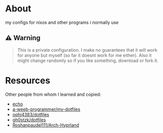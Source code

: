 # About

my configs for nixos and other programs i normally use 

## ⚠ Warning

> This is a private configuration. I make no guarantees that it will work for anyone but myself (so far it doesnt work for me either). Also it might change randomly so if you like something, download or fork it.

# Resources

Other people from whom I learned and copied:

- [echo](https://github.com/exhq)
- [a-weeb-programmer/my-dotfiles](https://github.com/a-weeb-programmer/my-dotfiles)
- [ophi4383/dotfiles](https://github.com/ophi4383/dotfiles)
- [gh0stzk/dotfiles](https://github.com/gh0stzk/dotfiles)
- [Roshanpaudel111/Arch-Hyprland](https://github.com/Roshanpaudel111/Arch-Hyprland)
